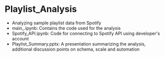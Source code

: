 # Playlist_Analysis
* Analyzing sample playlist data from Spotify
* main_.ipynb: Contains the code used for the analysis
* Spotify_API.ipynb: Code for connecting to Spotify API using developer's account
* Playlist_Summary.pptx: A presentation summarizing the analysis, additional discussion points on schema, scale and automation
